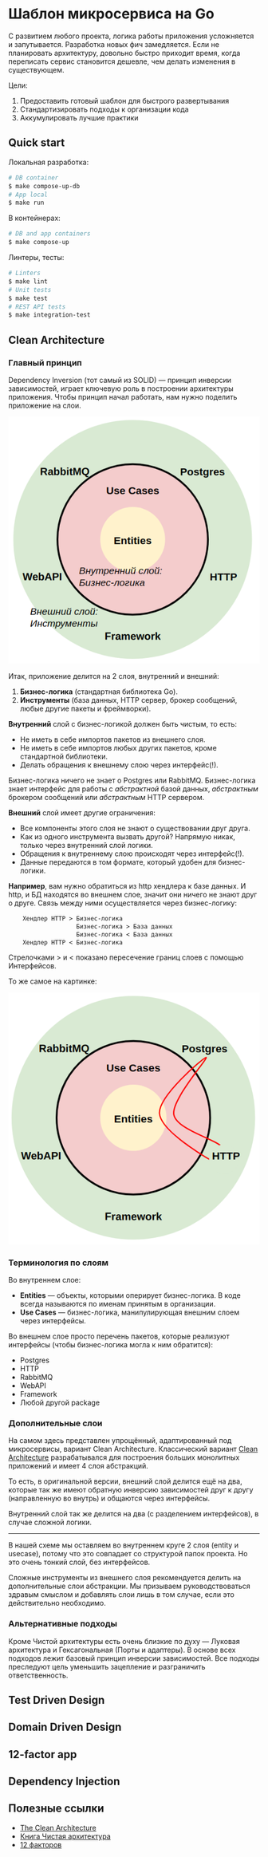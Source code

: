Шаблон микросервиса на Go
===========================================
С развитием любого проекта, логика работы приложения усложняется и запутывается.
Разработка новых фич замедляется. Если не планировать архитектуру, довольно быстро
приходит время, когда переписать сервис становится дешевле, чем делать изменения в
существующем.

Цели:
1. Предоставить готовый шаблон для быстрого развертывания
2. Стандартизировать подходы к организации кода
3. Аккумулировать лучшие практики

Quick start
----
Локальная разработка:
```sh
# DB container
$ make compose-up-db
# App local
$ make run
```

В контейнерах:
```sh
# DB and app containers
$ make compose-up
```

Линтеры, тесты:
```sh
# Linters
$ make lint
# Unit tests
$ make test
# REST API tests
$ make integration-test
```

Clean Architecture
----
### Главный принцип
Dependency Inversion (тот самый из SOLID) — принцип инверсии зависимостей, играет 
ключевую роль в построении архитектуры приложения. Чтобы принцип начал работать, 
нам нужно поделить приложение на слои.

![Clean Architecture](pkg/img/layers.png)

Итак, приложение делится на 2 слоя, внутренний и внешний:
1. **Бизнес-логика** (стандартная библиотека Go).
2. **Инструменты** (база данных, HTTP сервер, брокер сообщений, любые другие пакеты 
   и фреймворки).

**Внутренний** слой с бизнес-логикой должен быть чистым, то есть:
* Не иметь в себе импортов пакетов из внешнего слоя.
* Не иметь в себе импортов любых других пакетов, кроме стандартной библиотеки.
* Делать обращения к внешнему слою через интерфейс(!).

Бизнес-логика ничего не знает о Postgres или RabbitMQ. Бизнес-логика знает
интерфейс для работы с _абстрактной_ базой данных, _абстрактным_ брокером
сообщений или _абстрактным_ HTTP сервером.

**Внешний** слой имеет другие ограничения:
* Все компоненты этого слоя не знают о существовании друг друга.
* Как из одного инструмента вызвать другой? Напрямую никак, только через 
  внутренний слой логики.
* Обращения к внутреннему слою происходят через интерфейс(!).
* Данные передаются в том формате, который удобен для бизнес-логики.

**Например**, вам нужно обратиться из http хендлера к базе данных. И http, и
БД находятся во внешнем слое, значит они ничего не знают друг о друге. Связь 
между ними осуществляется через бизнес-логику:
```
    Хендлер HTTP > Бизнес-логика
                   Бизнес-логика > База данных
                   Бизнес-логика < База данных
    Хендлер HTTP < Бизнес-логика
```  
Стрелочками > и < показано пересечение границ слоев с помощью Интерфейсов.

То же самое на картинке:

![Example](pkg/img/example-http-db.png)

### Терминология по слоям
Во внутреннем слое:
* **Entities** — объекты, которыми оперирует бизнес-логика. В коде всегда называются 
по именам принятым в организации.
* **Use Cases** — бизнес-логика, манипулирующая внешним слоем через интерфейсы.

Во внешнем слое просто перечень пакетов, которые реализуют интерфейсы (чтобы 
бизнес-логика могла к ним обратится):
  * Postgres
  * HTTP
  * RabbitMQ
  * WebAPI
  * Framework
  * Любой другой package

### Дополнительные слои
На самом здесь представлен упрощённый, адаптированный под микросервисы, вариант 
Clean Architecture. Классический вариант [Clean Architecture](https://blog.cleancoder.com/uncle-bob/2012/08/13/the-clean-architecture.html)
разрабатывался для построения больших монолитных приложений и имеет 4 слоя абстракций.

То есть, в оригинальной версии, внешний слой делится ещё на два, которые
так же имеют обратную инверсию зависимостей друг к другу (направленную во внутрь)
и общаются через интерфейсы.

Внутренний слой так же делится на два (с разделением интерфейсов), в случае
сложной логики.
_______________________________

В нашей схеме мы оставляем во внутреннем круге 2 слоя (entity и usecase), потому
что это совпадает со структурой папок проекта. Но это очень тонкий слой, без 
интерфейсов.

Сложные инструменты из внешнего слоя рекомендуется делить на дополнительные 
слои абстракции. Мы призываем руководствоваться здравым смыслом и добавлять слои 
лишь в том случае, если это действительно необходимо.

### Альтернативные подходы
Кроме Чистой архитектуры есть очень близкие по духу — Луковая архитектура и 
Гексагональная (Порты и адаптеры). В основе всех подходов лежит базовый принцип 
инверсии зависимостей. Все подходы преследуют цель уменьшить зацепление и 
разграничить ответственность.

Test Driven Design
------------------
Domain Driven Design
--------------------
12-factor app
-------------
Dependency Injection
--------------------

Полезные ссылки
---------------
* [The Clean Architecture](https://blog.cleancoder.com/uncle-bob/2012/08/13/the-clean-architecture.html)
* [Книга Чистая архитектура](https://www.ozon.ru/context/detail/id/144499396/)
* [12 факторов](https://12factor.net/ru/)
